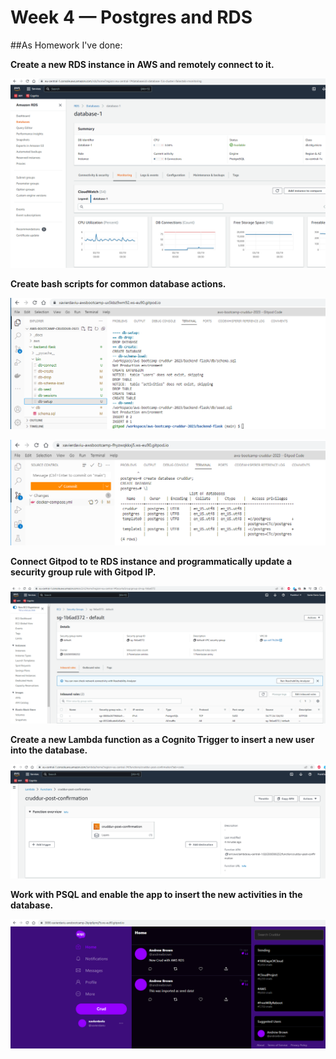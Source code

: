# Week 4 — Postgres and RDS

##As Homework I've done:

**Create a new RDS instance in AWS and remotely connect to it.**

![AWS RDS instance](assets/aws-database-monitoring.png)

**Create bash scripts for common database actions.**

![PostgreSql setup scripts](assets/postgresql-db-setup-script.png)

![PostgreSql database created](assets/postgresql-create-database.png)

**Connect Gitpod to te RDS instance and programmatically update a security group rule with Gitpod IP.**

![AWS RDS security group with Gitpod rule](assets/AWS-RDS-securitygroup-gitpod-rule.png)

**Create a new Lambda function as a Cognito Trigger to insert a new user into the database.**

![AWS Lambda function](assets/aws-lamda-function.png)

**Work with PSQL and enable the app to insert the new activities in the database.**

![Crud app working with AWS RDS](assets/crud-app-working-with-AWS-RDS.png)

